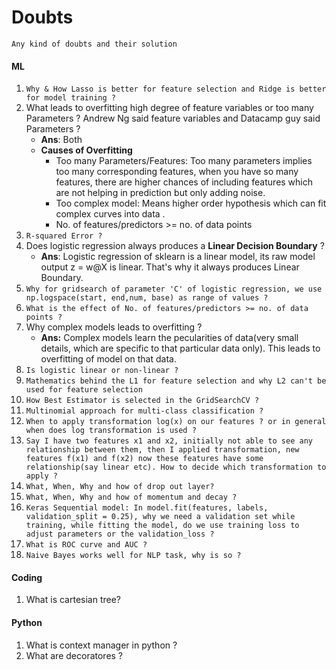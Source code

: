 # Doubts
`Any kind of doubts and their solution`
#### ML
1. `Why & How Lasso is better for feature selection and Ridge is better for model training ?`
2. What leads to overfitting high degree of feature variables or too many Parameters ? Andrew Ng said feature variables and Datacamp guy said Parameters ?
   - **Ans**: Both
   - **Causes of Overfitting**
      - Too many Parameters/Features: Too many parameters implies too many corresponding features, when you have so many features, there are higher chances of including features which are not helping in prediction but only adding noise.
      - Too complex model: Means higher order hypothesis which can fit complex curves into data .
      - No. of features/predictors >= no. of data points
3. `R-squared Error ?`
4. Does logistic regression always produces a **Linear Decision Boundary** ?
   - **Ans**: Logistic regression of sklearn is a linear model, its raw model output z = w@X is linear. That's why it always produces Linear Boundary.
5. `Why for gridsearch of parameter 'C' of logistic regression, we use np.logspace(start, end,num, base) as range of values ?`
6. `What is the effect of No. of features/predictors >= no. of data points ?`
7. Why complex models leads to overfitting ?
   - **Ans:** Complex models learn the pecularities of data(very small details, which are specific to that particular data only). This leads to overfitting of model on that data.
8. `Is logistic linear or non-linear ? `
9. `Mathematics behind the L1 for feature selection and why L2 can't be used for feature selection`
10. `How Best Estimator is selected in the GridSearchCV ?`
11. `Multinomial approach for multi-class classification ?`
12. `When to apply transformation log(x) on our features ? or in general when does log transformation is used ?`
13. `Say I have two features x1 and x2, initially not able to see any relationship between them, then I applied transformation, new features f(x1) and f(x2) now these features have some relationship(say linear etc). How to decide which transformation to apply ?`
14. `What, When, Why and how of drop out layer?`
15. `What, When, Why and how of momentum and decay ?`
16. `Keras Sequential model: In model.fit(features, labels, validation_split = 0.25), why we need a validation set while training, while fitting the model, do we use training loss to adjust parameters or the validation_loss ?`
17. `What is ROC curve and AUC ?`
18. `Naive Bayes works well for NLP task, why is so ?`
#### Coding
1. What is cartesian tree?


#### Python
1. What is context manager in python ?
2. What are decoratores ?
